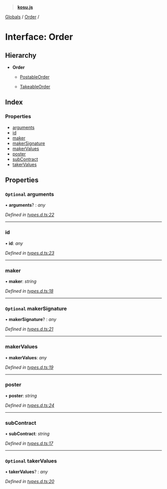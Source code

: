 > **[kosu.js](../README.md)**

[Globals](../globals.md) / [Order](order.md) /

# Interface: Order

## Hierarchy

-   **Order**

    -   [PostableOrder](postableorder.md)

    -   [TakeableOrder](takeableorder.md)

## Index

### Properties

-   [arguments](order.md#optional-arguments)
-   [id](order.md#id)
-   [maker](order.md#maker)
-   [makerSignature](order.md#optional-makersignature)
-   [makerValues](order.md#makervalues)
-   [poster](order.md#poster)
-   [subContract](order.md#subcontract)
-   [takerValues](order.md#optional-takervalues)

## Properties

### `Optional` arguments

• **arguments**? : _any_

_Defined in [types.d.ts:22](https://github.com/ParadigmFoundation/kosu-monorepo/blob/6f2e797/packages/kosu.js/src/types.d.ts#L22)_

---

### id

• **id**: _any_

_Defined in [types.d.ts:23](https://github.com/ParadigmFoundation/kosu-monorepo/blob/6f2e797/packages/kosu.js/src/types.d.ts#L23)_

---

### maker

• **maker**: _string_

_Defined in [types.d.ts:18](https://github.com/ParadigmFoundation/kosu-monorepo/blob/6f2e797/packages/kosu.js/src/types.d.ts#L18)_

---

### `Optional` makerSignature

• **makerSignature**? : _any_

_Defined in [types.d.ts:21](https://github.com/ParadigmFoundation/kosu-monorepo/blob/6f2e797/packages/kosu.js/src/types.d.ts#L21)_

---

### makerValues

• **makerValues**: _any_

_Defined in [types.d.ts:19](https://github.com/ParadigmFoundation/kosu-monorepo/blob/6f2e797/packages/kosu.js/src/types.d.ts#L19)_

---

### poster

• **poster**: _string_

_Defined in [types.d.ts:24](https://github.com/ParadigmFoundation/kosu-monorepo/blob/6f2e797/packages/kosu.js/src/types.d.ts#L24)_

---

### subContract

• **subContract**: _string_

_Defined in [types.d.ts:17](https://github.com/ParadigmFoundation/kosu-monorepo/blob/6f2e797/packages/kosu.js/src/types.d.ts#L17)_

---

### `Optional` takerValues

• **takerValues**? : _any_

_Defined in [types.d.ts:20](https://github.com/ParadigmFoundation/kosu-monorepo/blob/6f2e797/packages/kosu.js/src/types.d.ts#L20)_
